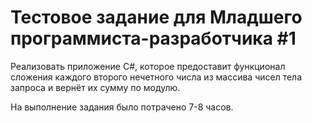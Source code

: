 # Тестовое задание для Младшего программиста-разработчика #1
Реализовать приложение C#, которое предоставит функционал сложения каждого второго нечетного 
числа из массива чисел тела запроса и вернёт их сумму по модулю.

На выполнение задания было потрачено 7-8 часов.
